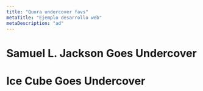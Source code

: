 ```yaml
---
title: "Quora undercover favs"
metaTitle: "Ejemplo desarrollo web"
metaDescription: "ad"
---
```


# Samuel L. Jackson Goes Undercover

<YouTube youTubeId="Kln_SgDD9Nc" />

# Ice Cube Goes Undercover

<YouTube youTubeId="st9sc-ZdhxY" />